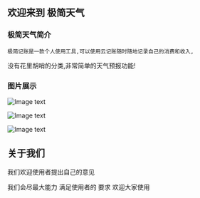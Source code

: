 ## 欢迎来到 极简天气    



### 极简天气简介

    极简记账是一款个人使用工具,可以使用云记账随时随地记录自己的消费和收入,
   没有花里胡哨的分类,非常简单的天气预报功能!



### 图片展示
![Image text](https://fengsha886/FGWeather.github.io/Simulator%20Screen%20Shot%20-%20iPhone%20Xs%20Max%20-%202019-09-16%20at%2014.20.11.png)

![Image text](https://fengsha886.github.io/FGWeather.github.io/Simulator%20Screen%20Shot%20-%20iPhone%20Xs%20Max%20-%202019-09-16%20at%2014.20.15.png)


![Image text](https://fengsha886.github.io/FGWeather.github.io/Simulator%20Screen%20Shot%20-%20iPhone%20Xs%20Max%20-%202019-09-16%20at%2014.20.19.png)
## 关于我们
我们欢迎使用者提出自己的意见

我们会尽最大能力
满足使用者的
要求
欢迎大家使用


